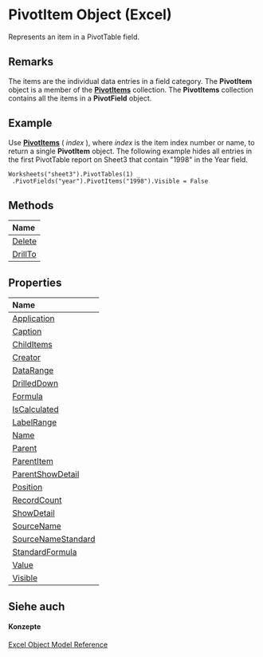 
# PivotItem Object (Excel)

Represents an item in a PivotTable field.


## Remarks

 The items are the individual data entries in a field category. The **PivotItem** object is a member of the **[PivotItems](df47021a-2b06-fa10-5712-58956c7ffe07.md)** collection. The **PivotItems** collection contains all the items in a **PivotField** object.


## Example

Use  **[PivotItems](5ec5fa1e-a080-2cbf-e4d4-b15d39e13ac5.md)** ( _index_ ), where _index_ is the item index number or name, to return a single **PivotItem** object. The following example hides all entries in the first PivotTable report on Sheet3 that contain "1998" in the Year field.


```
Worksheets("sheet3").PivotTables(1) _ 
 .PivotFields("year").PivotItems("1998").Visible = False
```


## Methods



|**Name**|
|:-----|
|[Delete](c24c9716-4e9b-34db-8101-1cec0bcbd2a1.md)|
|[DrillTo](627806c2-834f-d217-1439-1e17bedd15c0.md)|

## Properties



|**Name**|
|:-----|
|[Application](13770276-455d-6bdb-5fbd-9510bfeb7fcc.md)|
|[Caption](5b7f3136-971e-6e11-f709-7fffbc86975a.md)|
|[ChildItems](5ae6936e-0ae7-284a-1733-86ba292e8a9c.md)|
|[Creator](082bc742-a8f1-c680-affe-61544db97228.md)|
|[DataRange](6946f4eb-60ef-0d7a-394a-cd7904967a02.md)|
|[DrilledDown](863909c6-7d2c-4b54-7fb9-de79a6487e4d.md)|
|[Formula](c4e6a447-c910-79e5-701a-4f17210b7fb1.md)|
|[IsCalculated](d6b4009b-591a-a6f7-3e4b-cf0f536f14bc.md)|
|[LabelRange](e318d105-c467-afae-2431-923847d3ed9e.md)|
|[Name](b3861675-1f05-9e0d-442c-1cd95385ca09.md)|
|[Parent](7fb64ab1-7f26-14a3-9639-e6c7c14d6ecf.md)|
|[ParentItem](7d0959e5-5abc-c84f-7037-19b761f36294.md)|
|[ParentShowDetail](7700aa5c-e90a-864f-b907-a84656ecdaaa.md)|
|[Position](07e78622-f869-40d0-276a-b015ebe7a90f.md)|
|[RecordCount](2ba8ceff-5c9c-ed27-7b32-b9f9e7bd7ff0.md)|
|[ShowDetail](d79e3f27-ff7a-9bf2-313d-e1add3e386a7.md)|
|[SourceName](9222dcaf-fb60-45c1-a230-4eb7201e1c2a.md)|
|[SourceNameStandard](f8e25ad0-7a97-c19c-85b5-bf25e3553ca8.md)|
|[StandardFormula](34410ff5-0330-f685-e508-94084e6f0e5d.md)|
|[Value](0c7e33c2-6d28-7d82-f016-57d6d47515d7.md)|
|[Visible](baf4bbe8-2582-a431-1ca1-a676a364b47f.md)|

## Siehe auch


#### Konzepte


[Excel Object Model Reference](11ea8598-8a20-92d5-f98b-0da04263bf2c.md)